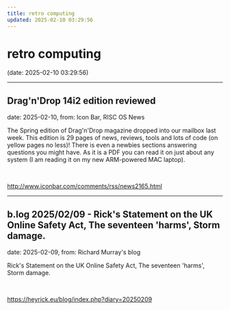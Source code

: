 ```yaml
---
title: retro computing
updated: 2025-02-10 03:29:56
---
```


# retro computing

(date: 2025-02-10 03:29:56)

---

## Drag'n'Drop 14i2 edition reviewed

date: 2025-02-10, from: Icon Bar, RISC OS News

The Spring edition of Drag'n'Drop magazine dropped into our mailbox last week. This edition is 29 pages of news, reviews, tools and lots of code (on yellow pages no less)! There is even a newbies sections answering questions you might have. As it is a PDF you can read it on just about any system (I am reading it on my new ARM-powered MAC laptop). 

<br> 

<http://www.iconbar.com/comments/rss/news2165.html>

---

## b.log 2025/02/09 - Rick's Statement on the UK Online Safety Act, The seventeen 'harms', Storm damage.

date: 2025-02-09, from: Richard Murray's blog

Rick's Statement on the UK Online Safety Act, The seventeen 'harms', Storm damage. 

<br> 

<https://heyrick.eu/blog/index.php?diary=20250209>

